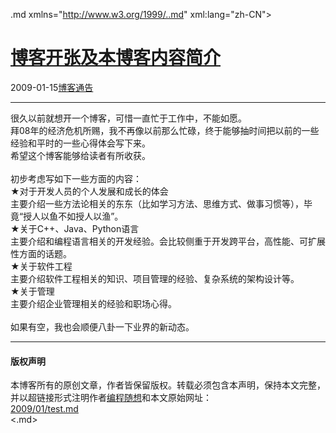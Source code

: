 <!DOCTYPE.md>
.md xmlns="http://www.w3.org/1999/..md" xml:lang="zh-CN">
<head>
<meta http-equiv="Content-Type" content="text.md; charset=utf-8" />
<meta name="generator" content="Python script by program.think@gmail.com" />
<meta name="provider" content="program-think.blogspot.com" />
<link type="text/css" rel="stylesheet" href="../../css/program-think.css" />
<title>博客开张及本博客内容简介 - 编程随想的博客</title>
</head>
<body>
<div id="main" style="width:100%;">
<h1><a href="../../index.md" title="回到首页">博客开张及本博客内容简介</a></h1>
<div class="post-info"><span class="date-header">2009-01-15</span><a href="../../tags/E58D9AE5AEA2E9809AE5918A.md" class="tag">博客通告</a> </div>
<hr>
<div class="post">
很久以前就想开一个博客，可惜一直忙于工作中，不能如愿。<br />拜08年的经济危机所赐，我不再像以前那么忙碌，终于能够抽时间把以前的一些经验和平时的一些心得体会写下来。<br />希望这个博客能够给读者有所收获。<br /><br />初步考虑写如下一些方面的内容：<br />★对于开发人员的个人发展和成长的体会<br />主要介绍一些方法论相关的东东（比如学习方法、思维方式、做事习惯等），毕竟“授人以鱼不如授人以渔”。<br />★关于C++、Java、Python语言<br />主要介绍和编程语言相关的开发经验。会比较侧重于开发跨平台，高性能、可扩展性方面的话题。<br />★关于软件工程<br />主要介绍软件工程相关的知识、项目管理的经验、复杂系统的架构设计等。<br />★关于管理<br />主要介绍企业管理相关的经验和职场心得。<br /><br />如果有空，我也会顺便八卦一下业界的新动态。<div class="blogger-post-footer">
</div>
<hr>
<div class="copyright">
<h4>版权声明</h4>
本博客所有的原创文章，作者皆保留版权。转载必须包含本声明，保持本文完整，并以超链接形式注明作者<a href="mailto:program.think@gmail.com">编程随想</a>和本文原始网址：<br>
<a href="2009/01/test.md">2009/01/test.md</a>
</div>
</div>
</body>
<.md>
